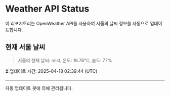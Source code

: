 
# Weather API Status

이 리포지토리는 OpenWeather API를 사용하여 서울의 날씨 정보를 자동으로 업데이트합니다.

## 현재 서울 날씨
> 서울의 현재 날씨: mist, 온도: 16.76°C, 습도: 77%

⏳ 업데이트 시간: 2025-04-18 02:39:44 (UTC)

---
자동 업데이트 봇에 의해 관리됩니다.
